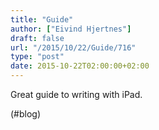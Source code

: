```yaml
---
title: "Guide"
author: ["Eivind Hjertnes"]
draft: false
url: "/2015/10/22/Guide/716"
type: "post"
date: 2015-10-22T02:00:00+02:00
---
```


Great guide to writing with iPad.

(#blog)

